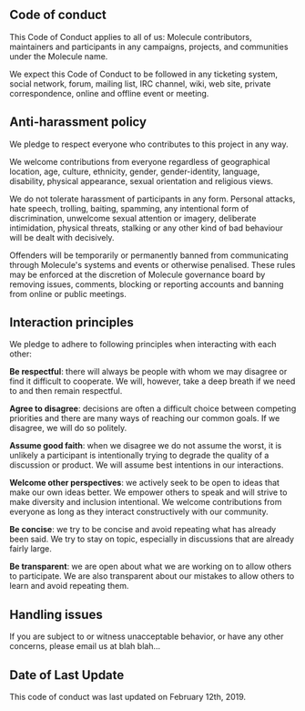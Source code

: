 ## Code of conduct

This Code of Conduct applies to all of us: Molecule contributors, maintainers and participants in any campaigns, projects, and communities under the Molecule name.

We expect this Code of Conduct to be followed in any ticketing system, social network, forum, mailing list, IRC channel, wiki, web site, private correspondence, online and offline event or meeting.

## Anti-harassment policy

We pledge to respect everyone who contributes to this project in any way.

We welcome contributions from everyone regardless of geographical location, age, culture, ethnicity, gender, gender-identity, language, disability, physical appearance, sexual orientation and religious views.

We do not tolerate harassment of participants in any form. Personal attacks, hate speech, trolling, baiting, spamming, any intentional form of discrimination, unwelcome sexual attention or imagery, deliberate intimidation, physical threats, stalking or any other kind of bad behaviour will be dealt with decisively.

Offenders will be temporarily or permanently banned from communicating through Molecule's systems and events or otherwise penalised. These rules may be enforced at the discretion of Molecule governance board by removing issues, comments, blocking or reporting accounts and banning from online or public meetings. 

## Interaction principles

We pledge to adhere to following principles when interacting with each other:

**Be respectful**: there will always be people with whom we may disagree or find it difficult to cooperate. We will, however, take a deep breath if we need to and then remain respectful.


**Agree to disagree**: decisions are often a difficult choice between competing priorities and there are many ways of reaching our common goals. If we disagree, we will do so politely.


**Assume good faith**: when we disagree we do not assume the worst, it is unlikely a participant is intentionally trying to degrade the quality of a discussion or product. We will assume best intentions in our interactions.


**Welcome other perspectives**: we actively seek to be open to ideas that make our own ideas better. We empower others to speak and will strive to make diversity and inclusion intentional. We welcome contributions from everyone as long as they interact constructively with our community.


**Be concise**: we try to be concise and avoid repeating what has already been said. We try to stay on topic, especially in discussions that are already fairly large.


**Be transparent**: we are open about what we are working on to allow others to participate. We are also transparent about our mistakes to allow others to
learn and avoid repeating them.

## Handling issues

If you are subject to or witness unacceptable behavior, or have any other concerns, please email us at blah blah...


## Date of Last Update

This code of conduct was last updated on February 12th, 2019.
